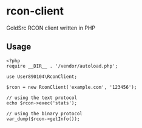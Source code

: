 # rcon-client
GoldSrc RCON client written in PHP
## Usage
    <?php
    require __DIR__ . '/vendor/autoload.php';

    use User890104\RconClient;

    $rcon = new RconClient('example.com', '123456');

    // using the text protocol
    echo $rcon->exec('stats');
	
    // using the binary protocol
    var_dump($rcon->getInfo());

